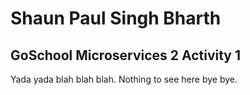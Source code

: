 <h1>Shaun Paul Singh Bharth</h1>
<h2>GoSchool Microservices 2 Activity 1</h2>

<p>
Yada yada blah blah blah. Nothing to see here bye bye.</p>